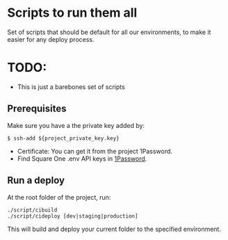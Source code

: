 # Scripts to run them all

Set of scripts that should be default for all our environments, to make it easier for any deploy process.

# TODO:
* This is just a barebones set of scripts

## Prerequisites

Make sure you have a the private key added by:

```shell
$ ssh-add ${project_private_key.key}
```

* Certificate: You can get it from the project 1Password.
* Find Square One .env API keys in [1Password](https://moderntribe.1password.com/vaults/all/allitems/ydscklaxsrcy3l6rwoqoqz4xwa).

## Run a deploy

At the root folder of the project, run:

```shell
./script/cibuild
./script/cideploy [dev|staging|production]
```

This will build and deploy your current folder to the specified environment.